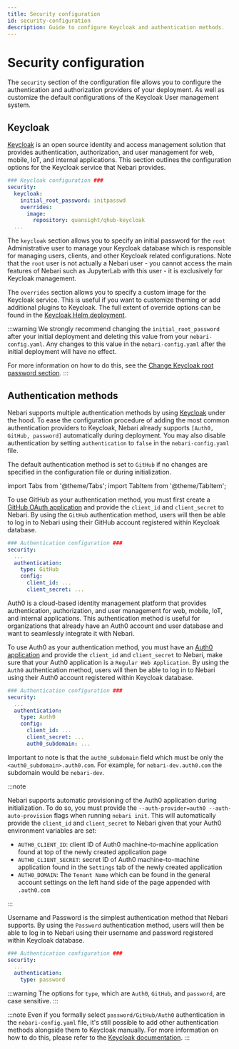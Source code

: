 ```yaml
---
title: Security configuration
id: security-configuration
description: Guide to configure Keycloak and authentication methods.
---
```


# Security configuration

The `security` section of the configuration file allows you to configure the authentication and authorization providers of your deployment.
As well as customize the default configurations of the Keycloak User management system.

## Keycloak

[Keycloak](https://www.keycloak.org/) is an open source identity and access management solution that provides authentication, authorization, and user management for web, mobile, IoT, and internal applications.
This section outlines the configuration options for the Keycloak service that Nebari provides.

```yaml
### Keycloak configuration ###
security:
  keycloak:
    initial_root_password: initpasswd
    overrides:
      image:
        repository: quansight/qhub-keycloak
  ...
```

The `keycloak` section allows you to specify an initial password for the `root` Administrative user to manage your Keycloak database which is responsible for managing users, clients, and other Keycloak related configurations. Note that the `root` user is not actually a Nebari user - you cannot access the
main features of Nebari such as JupyterLab with this user - it is exclusively for Keycloak management.

The `overrides` section allows you to specify a custom image for the Keycloak service. This is useful if you want to customize theming or add additional plugins to Keycloak. The full extent of override options can be found in the [Keycloak Helm deployment](https://github.com/codecentric/helm-charts/tree/master/charts/keycloak).

:::warning
We strongly recommend changing the `initial_root_password` after your initial deployment and deleting this value from your `nebari-config.yaml`. Any changes to this value in the
`nebari-config.yaml` after the initial deployment will have no effect.

For more information on how to do this, see the [Change Keycloak root password section](../how-tos/configuring-keycloak#change-keycloak-root-password).
:::

## Authentication methods

Nebari supports multiple authentication methods by using [Keycloak](https://www.keycloak.org/) under the hood. To ease the configuration procedure of adding the most common authentication providers to Keycloak, Nebari already supports `[Auth0, GitHub, password]` automatically during deployment. You may also disable authentication by setting `authentication` to `false` in the `nebari-config.yaml` file.

The default authentication method is set to `GitHub` if no changes are specified in the configuration file or during initialization.

import Tabs from '@theme/Tabs';
import TabItem from '@theme/TabItem';

<Tabs>

<TabItem label="GitHub" value="github" default>

To use GitHub as your authentication method, you must first create a [GitHub OAuth application](https://docs.github.com/en/developers/apps/building-oauth-apps/creating-an-oauth-app) and provide the `client_id` and `client_secret` to Nebari. By using the `GitHub` authentication method, users will then be able to log in to Nebari using their GitHub account registered within Keycloak database.

```yaml
### Authentication configuration ###
security:
  ...
  authentication:
    type: GitHub
    config:
      client_id: ...
      client_secret: ...
```

</TabItem>

<TabItem label="Auth0" value="auth0">

Auth0 is a cloud-based identity management platform that provides authentication, authorization, and user management for web, mobile, IoT, and internal applications. This authentication method is useful for organizations that already have an Auth0 account and user database and want to seamlessly integrate it with Nebari.

To use Auth0 as your authentication method, you must have an [Auth0 application](https://auth0.com/docs/applications/set-up-an-application/register-single-page-app) and provide the `client_id` and `client_secret` to Nebari, make sure that your Auth0 application is a `Regular Web Application`. By using the `Auth0` authentication method, users will then be able to log in to Nebari using their Auth0 account registered within Keycloak database.

```yaml
### Authentication configuration ###
security:
  ...
  authentication:
    type: Auth0
    config:
      client_id: ...
      client_secret: ...
      auth0_subdomain: ...
```

Important to note is that the `auth0_subdomain` field which must be only the `<auth0_subdomain>.auth0.com`. For example, for `nebari-dev.auth0.com` the subdomain would be `nebari-dev`.

:::note

Nebari supports automatic provisioning of the Auth0 application during initialization. To do so, you must provide the `--auth-provider=auth0 --auth-auto-provision` flags when running `nebari init`. This will automatically provide the `client_id` and `client_secret` to Nebari given that your Auth0 environment variables are set:

- `AUTH0_CLIENT_ID`: client ID of Auth0 machine-to-machine application found at top of the newly created application page
- `AUTH0_CLIENT_SECRET`: secret ID of Auth0 machine-to-machine application found in the `Settings` tab of the newly created application
- `AUTH0_DOMAIN`: The `Tenant Name` which can be found in the general account settings on the left hand side of the page appended with `.auth0.com`

:::

</TabItem>

<TabItem label="password" value="password" default="true">

Username and Password is the simplest authentication method that Nebari supports. By using the `Password` authentication method, users will then be able to log in to Nebari using their username and password registered within Keycloak database.

```yaml
### Authentication configuration ###
security:
  ...
  authentication:
    type: password
```

</TabItem>

</Tabs>

:::warning
The options for `type`, which are `Auth0`, `GitHub`, and `password`, are case sensitive.
:::

:::note
Even if you formally select `password/GitHub/Auth0` authentication in the `nebari-config.yaml` file, it's still possible to add other authentication methods alongside them to Keycloak manually.
For more information on how to do this, please refer to the [Keycloak documentation](https://www.keycloak.org/docs/latest/server_admin/index.html#_identity_broker).
:::
